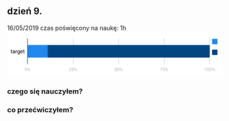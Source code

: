 ## dzień 9.
16/05/2019
czas poświęcony na naukę: 1h
![my target](https://github.com/ImIFilm/90_day_skills_upgrade_challenge/blob/master/2019_05_16/target1.PNG)

### czego się nauczyłem?


### co przećwiczyłem?
